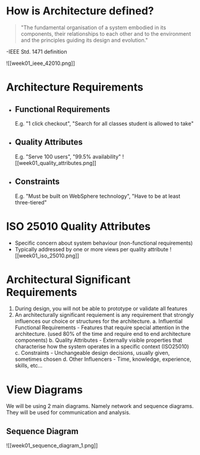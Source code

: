 # How is Architecture defined?
>"The fundamental organisation of a system embodied in its components, their relationships to each other and to the environment and the principles guiding its design and evolution."

-IEEE Std. 1471 definition

![[week01_ieee_42010.png]]

# Architecture Requirements
- ## Functional Requirements
	E.g. "1 click checkout", "Search for all classes student is allowed to take"
- ## Quality Attributes
	E.g. "Serve 100 users", "99.5% availability"
	![[week01_quality_attributes.png]]
- ## Constraints
	E.g. "Must be built on WebSphere technology", "Have to be at least three-tiered"

# ISO 25010 Quality Attributes
- Specific concern about system behaviour (non-functional requirements)
- Typically addressed by one or more views per quality attribute
![[week01_iso_25010.png]]

# Architectural Significant Requirements
1. During design, you will not be able to prototype or validate all features
2. An architecturally significant requiement is any requirement that strongly influences our choice or structures for the architecture.
	a. Influential Functional Requirements - Features that require special attention in the architecture. (used 80% of the time and require end to end architecture components)
	b. Quality Attributes - Externally visible properties that characterise how the system operates in a specific context (ISO25010)
	c. Constraints - Unchangeable design decisions, usually given, sometimes chosen
	d. Other Influencers - Time, knowledge, experience, skills, etc...

# View Diagrams
We will be using 2 main diagrams. Namely network and sequence diagrams. They will be used for communication and analysis.

## Sequence Diagram
![[week01_sequence_diagram_1.png]]